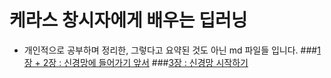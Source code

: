 # 케라스 창시자에게 배우는 딥러닝

- 개인적으로 공부하며 정리한, 그렇다고 요약된 것도 아닌 md 파일들 입니다.
###[1장 + 2장 : 신경망에 들어가기 앞서](https://github.com/ydy8989/AI_Stack/blob/master/keras%20markdown/1%EC%9E%A5~2%EC%9E%A5.md)
###[3장 : 신경망 시작하기](https://github.com/ydy8989/AI_Stack/blob/master/keras%20markdown/3%EC%9E%A5_%EC%8B%A0%EA%B2%BD%EB%A7%9D%20%EC%8B%9C%EC%9E%91%ED%95%98%EA%B8%B0.md)


